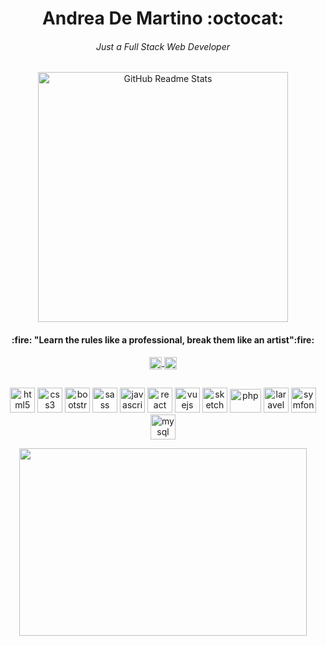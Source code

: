 <h1 align="center">Andrea De Martino :octocat: </h1>
<h6 align="center">Just a Full Stack Web Developer	</h6>


<p align="center">
 <img width="400px" src="https://magiccopy.xyz/assets/images/hadder.gif" align="center" alt="GitHub Readme Stats" />
 <h4 align="center">:fire:	"Learn the rules like a professional, break them like an artist":fire:	</h4>
</p>

<p align="center">
  <a href=https://codepen.io/andreademartino target="blank"><img align="center" src=https://cdn.jsdelivr.net/npm/simple-icons@3.0.1/icons/codepen.svg            alt="andreademartino" height="20" width="20" />
  </a>
  <a href=https://www.linkedin.com/in/andrea-de-martino target="blank"><img align="center" src="https://seeklogo.com/images/L/linkedin-icon-logo-05B2880899-seeklogo.com.png" alt="andreademartino" height="20" width="20" />
  </a>
</p>

##


<p align="center">

  <img src="https://devicons.github.io/devicon/devicon.git/icons/html5/html5-original-wordmark.svg" alt="html5" width="40" height="40"/> 
  <img src="https://devicons.github.io/devicon/devicon.git/icons/css3/css3-original-wordmark.svg" alt="css3" width="40" height="40"/>
  <img src="https://devicons.github.io/devicon/devicon.git/icons/bootstrap/bootstrap-plain.svg" alt="bootstrap" width="40" height="40"/> 
  <img src="https://devicons.github.io/devicon/devicon.git/icons/sass/sass-original.svg" alt="sass" width="40" height="40"/> 
  <img src="https://devicons.github.io/devicon/devicon.git/icons/javascript/javascript-original.svg" alt="javascript" width="40" height="40"/> 
  <img src="https://devicons.github.io/devicon/devicon.git/icons/react/react-original-wordmark.svg" alt="react" width="40" height="40"/> 
  <img src="https://devicons.github.io/devicon/devicon.git/icons/vuejs/vuejs-original-wordmark.svg" alt="vuejs" width="40" height="40"/>
  <img src="https://www.vectorlogo.zone/logos/sketchapp/sketchapp-icon.svg" alt="sketch" width="40" height="40"/> 

  <img src="https://upload.wikimedia.org/wikipedia/commons/thumb/3/31/Webysther_20160423_-_Elephpant.svg/350px-Webysther_20160423_-_Elephpant.svg.png" alt="php" width="50" height="38"/> 
  <img src="https://devicons.github.io/devicon/devicon.git/icons/laravel/laravel-plain-wordmark.svg" alt="laravel" width="40" height="40"/> 
  <img src="https://seeklogo.com/images/S/symfony-logo-AA34C8FC16-seeklogo.com.png" alt="symfony" width="40" height="40"/> 
  <img src="https://www.freepnglogos.com/uploads/logo-mysql-png/logo-mysql-mysql-logo-png-images-are-download-crazypng-21.png" alt="mysql" width="40" height="40"/> 

</p>

<p align="center">
  <img width="460" height="300" src="https://github-readme-stats-swart-psi.vercel.app/api?username=andreademartino&theme=prussian&show_icons=true&hide=contribs,issues">
</p>
